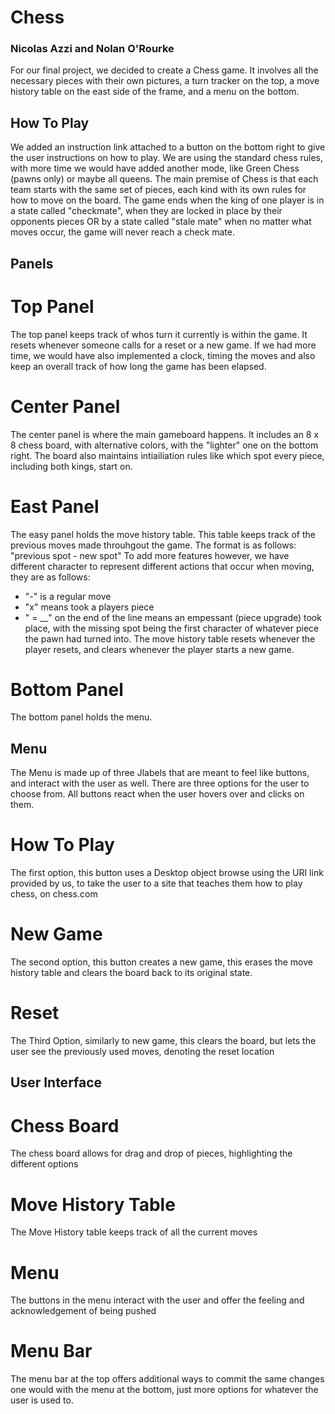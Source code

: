 # Chess
### Nicolas Azzi and Nolan O'Rourke
For our final project, we decided to create a Chess game. It involves all the necessary pieces with their own pictures, a turn tracker on the top, a move history table on the east side of the frame, and a menu on the bottom.
## How To Play
We added an instruction link attached to a button on the bottom right to give the user instructions on how to play. We are using the standard chess rules, with more time we would have added another mode, like Green Chess (pawns only) or maybe all queens. 
The main premise of Chess is that each team starts with the same set of pieces, each kind with its own rules for how to move on the board. The game ends when the king of one player is in a state called "checkmate", when they are locked in place by their opponents pieces OR by a state called "stale mate" when no matter what moves occur, the game will never reach a check mate.


## Panels
# Top Panel
The top panel keeps track of whos turn it currently is within the game. It resets whenever someone calls for a reset or a new game.
If we had more time, we would have also implemented a clock, timing the moves and also keep an overall track of how long the game has been elapsed.

# Center Panel
The center panel is where the main gameboard happens. It includes an 8 x 8 chess board, with alternative colors, with the "lighter" one on the bottom right. The board also maintains intiailiation rules like which spot every piece, including both kings, start on.

# East Panel
The easy panel holds the move history table. This table keeps track of the previous moves made throuhgout the game. The format is as follows: "previous spot - new spot"
To add more features however, we have different character to represent different actions that occur when moving, they are as follows:
* "-" is a regular move
* "x" means took a players piece
* " = __" on the end of the line means an empessant (piece upgrade) took place, with the missing spot being the first character of whatever piece the pawn had turned into.
The move history table resets whenever the player resets, and clears whenever the player starts a new game.

# Bottom Panel
The bottom panel holds the menu. 

## Menu
The Menu is made up of three Jlabels that are meant to feel like buttons, and interact with the user as well. There are three options for the user to choose from. All buttons react when the user hovers over and clicks on them. 
# How To Play
The first option, this button uses a Desktop object browse using the URI link provided by us, to take the user to a site that teaches them how to play chess, on chess.com
# New Game
The second option, this button creates a new game, this erases the move history table and clears the board back to its original state.
# Reset 
The Third Option, similarly to new game, this clears the board, but lets the user see the previously used moves, denoting the reset location

## User Interface
# Chess Board
The chess board allows for drag and drop of pieces, highlighting the different options 
# Move History Table
The Move History table keeps track of all the current moves 
# Menu
The buttons in the menu interact with the user and offer the feeling and acknowledgement of being pushed
# Menu Bar
The menu bar at the top offers additional ways to commit the same changes one would with the menu at the bottom, just more options for whatever the user is used to. 





